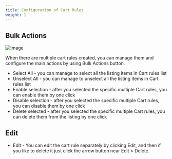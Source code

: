 ```yaml
---
title: Configuration of Cart Rules
weight: 1
---
```


## Bulk Actions

![image](static/img/bulk-actions.png)

When there are multiple cart rules created, you can manage them and configure the main actions by using Bulk Actions button. <br>

- Select All - you can manage to select all the listing items in Cart rules list
- Unselect All - you can manage to unselect all the listing items in Cart rules list
- Enable selection - after you selected the specific multiple Cart rules, you can enable them by one click
- Disable selection - after you selected the specific multiple Cart rules, you can disable them by one click
- Delete selected - after you selected the specific multiple Cart rules, you can delete them from the listing by one click

## Edit

- Edit - You can edit the cart rule separately by clicking Edit, and then if you like to delete it just click the arrow button near Edit > Delete.
